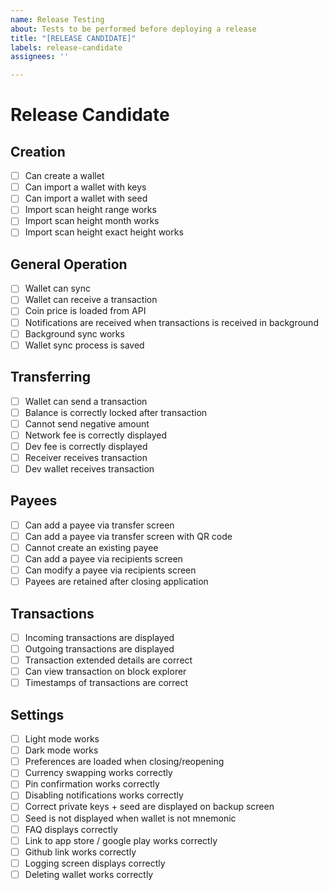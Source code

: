 ```yaml
---
name: Release Testing
about: Tests to be performed before deploying a release
title: "[RELEASE CANDIDATE]"
labels: release-candidate
assignees: ''

---
```


# Release Candidate

## Creation

- [ ] Can create a wallet
- [ ] Can import a wallet with keys
- [ ] Can import a wallet with seed
- [ ] Import scan height range works
- [ ] Import scan height month works
- [ ] Import scan height exact height works

## General Operation

- [ ] Wallet can sync
- [ ] Wallet can receive a transaction
- [ ] Coin price is loaded from API
- [ ] Notifications are received when transactions is received in background
- [ ] Background sync works
- [ ] Wallet sync process is saved

## Transferring

- [ ] Wallet can send a transaction
- [ ] Balance is correctly locked after transaction
- [ ] Cannot send negative amount
- [ ] Network fee is correctly displayed
- [ ] Dev fee is correctly displayed
- [ ] Receiver receives transaction
- [ ] Dev wallet receives transaction

## Payees

- [ ] Can add a payee via transfer screen
- [ ] Can add a payee via transfer screen with QR code
- [ ] Cannot create an existing payee
- [ ] Can add a payee via recipients screen
- [ ] Can modify a payee via recipients screen
- [ ] Payees are retained after closing application

## Transactions

- [ ] Incoming transactions are displayed
- [ ] Outgoing transactions are displayed
- [ ] Transaction extended details are correct
- [ ] Can view transaction on block explorer
- [ ] Timestamps of transactions are correct

## Settings

- [ ] Light mode works
- [ ] Dark mode works
- [ ] Preferences are loaded when closing/reopening
- [ ] Currency swapping works correctly
- [ ] Pin confirmation works correctly
- [ ] Disabling notifications works correctly
- [ ] Correct private keys + seed are displayed on backup screen
- [ ] Seed is not displayed when wallet is not mnemonic
- [ ] FAQ displays correctly
- [ ] Link to app store / google play works correctly
- [ ] Github link works correctly
- [ ] Logging screen displays correctly
- [ ] Deleting wallet works correctly
